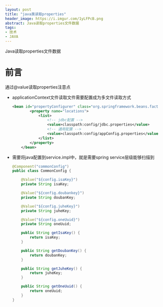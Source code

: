 ```yaml
---
layout: post
title: "java类读取properties"
header_image: https://i.imgur.com/1yLFPcB.png
abstract: Java读取properties文件数据
tags: 
- 技术
- JAVA
---
```

Java读取properties文件数据

<!-- more -->

# 前言
通过@value读取properties注意点

- applicationContext文件读取文件需要配置成为多文件读取方式

  ```xml
  <bean id="propertyConfigurer" class="org.springframework.beans.factory.config.PropertyPlaceholderConfigurer">
          <property name="locations">
              <list>
                  <!-- jdbc配置 -->
                  <value>classpath:config/jdbc.properties</value>
                  <!-- 通用配置 -->
                  <value>classpath:config/appConfig.properties</value>
              </list>
          </property>
      </bean>

  ```

- 需要将java配置到service.impl中，就是需要spring service层级能够扫描到

  ```java
  @Component("commonConfig")
  public class CommonConfig {

      @Value("${config.isaKey}")
      private String isaKey;

      @Value("${config.doubankey}")
      private String doubanKey;

      @Value("${config.juheKey}")
      private String juheKey;

      @Value("${config.oneUuid}")
      private String oneUuid;

      public String getIsaKey() {
          return isaKey;
      }

      public String getDoubanKey() {
          return doubanKey;
      }

      public String getJuheKey() {
          return juheKey;
      }

      public String getOneUuid() {
          return oneUuid;
      }
  }
  ```